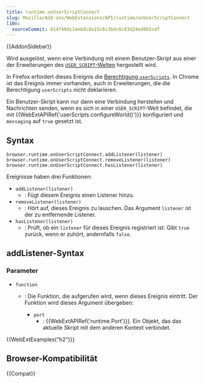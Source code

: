```yaml
---
title: runtime.onUserScriptConnect
slug: Mozilla/Add-ons/WebExtensions/API/runtime/onUserScriptConnect
l10n:
  sourceCommit: 814f49dc14eb8c8a15c6c3bdc6c83d24ed865cdf
---
```


{{AddonSidebar}}

Wird ausgelöst, wenn eine Verbindung mit einem Benutzer-Skript aus einer der Erweiterungen des [`USER_SCRIPT`-Welten](/de/docs/Mozilla/Add-ons/WebExtensions/API/userScripts/ExecutionWorld) hergestellt wird.

In Firefox erfordert dieses Ereignis die [Berechtigung `userScripts`](/de/docs/Mozilla/Add-ons/WebExtensions/API/userScripts#permissions). In Chrome ist das Ereignis immer vorhanden, auch in Erweiterungen, die die Berechtigung `userScripts` nicht deklarieren.

Ein Benutzer-Skript kann nur dann eine Verbindung herstellen und Nachrichten senden, wenn es sich in einer `USER_SCRIPT`-Welt befindet, die mit {{WebExtAPIRef('userScripts.configureWorld()')}} konfiguriert und `messaging` auf `true` gesetzt ist.

## Syntax

```js-nolint
browser.runtime.onUserScriptConnect.addListener(listener)
browser.runtime.onUserScriptConnect.removeListener(listener)
browser.runtime.onUserScriptConnect.hasListener(listener)
```

Ereignisse haben drei Funktionen:

- `addListener(listener)`
  - : Fügt diesem Ereignis einen Listener hinzu.
- `removeListener(listener)`
  - : Hört auf, dieses Ereignis zu lauschen. Das Argument `listener` ist der zu entfernende Listener.
- `hasListener(listener)`
  - : Prüft, ob ein `listener` für dieses Ereignis registriert ist. Gibt `true` zurück, wenn er zuhört, andernfalls `false`.

## addListener-Syntax

### Parameter

- `function`

  - : Die Funktion, die aufgerufen wird, wenn dieses Ereignis eintritt. Der Funktion wird dieses Argument übergeben:

    - `port`
      - : {{WebExtAPIRef('runtime.Port')}}. Ein Objekt, das das aktuelle Skript mit dem anderen Kontext verbindet.

{{WebExtExamples("h2")}}

## Browser-Kompatibilität

{{Compat}}
